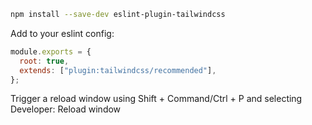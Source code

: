 ```bash
npm install --save-dev eslint-plugin-tailwindcss
```

Add to your eslint config:

```js
module.exports = {
  root: true,
  extends: ["plugin:tailwindcss/recommended"],
};
```

Trigger a reload window using Shift + Command/Ctrl + P and selecting Developer: Reload window